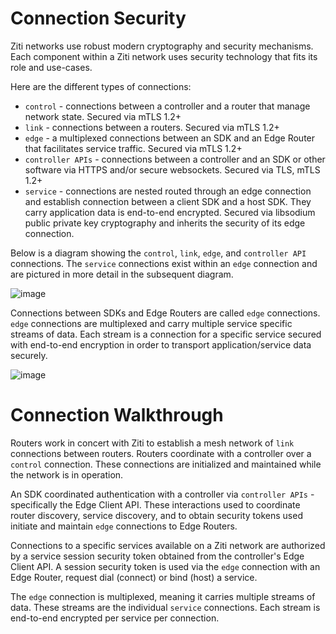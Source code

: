 # Connection Security

Ziti networks use robust modern cryptography and security mechanisms. Each component within a Ziti network uses
security technology that fits its role and use-cases.

Here are the different types of connections:

- `control` -  connections between a controller and a router that manage network state. Secured via mTLS 1.2+
- `link` - connections between a routers. Secured via mTLS 1.2+
- `edge` - a multiplexed connections between an SDK and an Edge Router that facilitates service traffic. Secured via mTLS 1.2+
- `controller APIs` - connections between a controller and an SDK or other software via HTTPS and/or secure websockets. Secured via TLS, mTLS 1.2+
- `service` - connections are nested routed through an edge connection and establish connection between a client SDK and a host SDK. They carry application data is end-to-end encrypted. Secured via libsodium public private key cryptography and inherits the security of its edge connection.

Below is a diagram showing the `control`, `link`, `edge`, and `controller API` connections. The `service` connections
exist within an `edge` connection and are pictured in more detail in the subsequent diagram.

![image](/img/connections.png)


Connections between SDKs and Edge Routers are called `edge` connections. `edge` connections are multiplexed and carry
multiple service specific streams of data. Each stream is a connection for a specific service secured with end-to-end 
encryption in order to transport application/service data securely.

![image](/img/connections-edge-sdk-sdk.png)

# Connection Walkthrough

Routers work in concert with Ziti to establish a mesh network of `link` connections between routers. Routers coordinate
with a controller over a `control` connection. These connections are initialized and maintained while the network is in
operation. 

An SDK coordinated authentication with a controller via `controller APIs` - specifically the Edge Client API. These
interactions used to coordinate router discovery, service discovery, and to obtain security tokens used initiate and
maintain `edge` connections to Edge Routers. 

Connections to a specific services available on a Ziti network are authorized by a service session security token 
obtained from the controller's Edge Client API. A session security token is used via the `edge` connection with an
Edge Router, request dial (connect) or bind (host) a service. 

The `edge` connection is multiplexed, meaning it carries multiple streams of data. These streams are the individual 
`service` connections. Each stream is end-to-end encrypted per service per connection. 